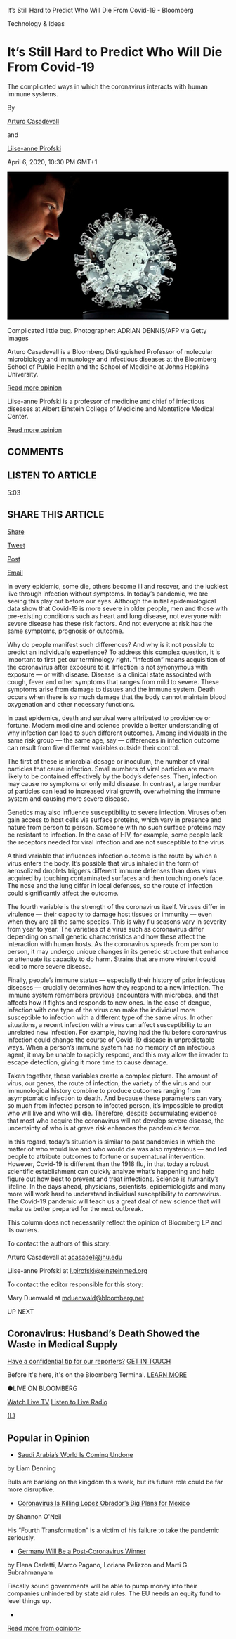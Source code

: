 It’s Still Hard to Predict Who Will Die From Covid-19 - Bloomberg

Technology & Ideas

# It’s Still Hard to Predict Who Will Die From Covid-19

The complicated ways in which the coronavirus interacts with human immune systems.

By

 [Arturo Casadevall](https://www.bloomberg.com/opinion/authors/ATMOxjYLkoo/arturo-casadevall)

and

 [Liise-anne Pirofski](https://www.bloomberg.com/opinion/authors/AUqqTgUKwyY/liiseanne-pirofski)

 April 6, 2020, 10:30 PM GMT+1

 ![1400x-1.jpg](../_resources/1a00a631085e2f6fb2c9c51d7dcc1d0e.jpg)

Complicated little bug.
 Photographer: ADRIAN DENNIS/AFP via Getty Images

Arturo Casadevall is a Bloomberg Distinguished Professor of molecular microbiology and immunology and infectious diseases at the Bloomberg School of Public Health and the School of Medicine at Johns Hopkins University.

 [Read more opinion](https://www.bloomberg.com/opinion/authors/ATMOxjYLkoo/arturo-casadevall)

Liise-anne Pirofski is a professor of medicine and chief of infectious diseases at Albert Einstein College of Medicine and Montefiore Medical Center.

 [Read more opinion](https://www.bloomberg.com/opinion/authors/AUqqTgUKwyY/liiseanne-pirofski)

## COMMENTS

## LISTEN TO ARTICLE

5:03

## SHARE THIS ARTICLE

[ Share](https://www.facebook.com/sharer/sharer.php?u=https%3A%2F%2Fwww.bloomberg.com%2Fopinion%2Farticles%2F2020-04-06%2Fit-s-still-hard-to-predict-who-will-die-from-covid-19)

[ Tweet](https://twitter.com/share?text=The%20uncertainty%20of%20who%20is%20at%20grave%20risk%20from%20Covid-19%20enhances%20the%20pandemic%E2%80%99s%20terror&via=bopinion&url=https%3A%2F%2Fwww.bloomberg.com%2Fopinion%2Farticles%2F2020-04-06%2Fit-s-still-hard-to-predict-who-will-die-from-covid-19)

[ Post](https://www.linkedin.com/shareArticle?mini=true&title=It%E2%80%99s%20Still%20Hard%20to%20Predict%20Who%20Will%20Die%20From%20Covid-19&summary=%3Cp%3EThe%20complicated%20ways%20in%20which%20the%20coronavirus%20interacts%20with%20human%20immune%20systems.%3C%2Fp%3E&url=https%3A%2F%2Fwww.bloomberg.com%2Fopinion%2Farticles%2F2020-04-06%2Fit-s-still-hard-to-predict-who-will-die-from-covid-19)

[ Email](https://www.bloomberg.com/opinion/articles/2020-04-06/it-s-still-hard-to-predict-who-will-die-from-covid-19mailto:?subject=It%E2%80%99s%20Still%20Hard%20to%20Predict%20Who%20Will%20Die%20From%20Covid-19%20-%20Bloomberg&body=It%E2%80%99s%20Still%20Hard%20to%20Predict%20Who%20Will%20Die%20From%20Covid-19%0D%0A%0D%0Aby%20Arturo%20Casadevall%20and%20Liise-anne%20Pirofski%0D%0A%0D%0A%3Cp%3EThe%20complicated%20ways%20in%20which%20the%20coronavirus%20interacts%20with%20human%20immune%20systems.%3C%2Fp%3E%0D%0A%0D%0Ahttps%3A%2F%2Fwww.bloomberg.com%2Fopinion%2Farticles%2F2020-04-06%2Fit-s-still-hard-to-predict-who-will-die-from-covid-19)

In every epidemic, some die, others become ill and recover, and the luckiest live through infection without symptoms. In today’s pandemic, we are seeing this play out before our eyes. Although the initial epidemiological data show that Covid-19 is more severe in older people, men and those with pre-existing conditions such as heart and lung disease, not everyone with severe disease has these risk factors. And not everyone at risk has the same symptoms, prognosis or outcome.

Why do people manifest such differences? And why is it not possible to predict an individual’s experience? To address this complex question, it is important to first get our terminology right. “Infection” means acquisition of the coronavirus after exposure to it. Infection is not synonymous with exposure — or with disease. Disease is a clinical state associated with cough, fever and other symptoms that ranges from mild to severe. These symptoms arise from damage to tissues and the immune system. Death occurs when there is so much damage that the body cannot maintain blood oxygenation and other necessary functions.

In past epidemics, death and survival were attributed to providence or fortune. Modern medicine and science provide a better understanding of why infection can lead to such different outcomes. Among individuals in the same risk group — the same age, say — differences in infection outcome can result from five different variables outside their control.

The first of these is microbial dosage or inoculum, the number of viral particles that cause infection. Small numbers of viral particles are more likely to be contained effectively by the body’s defenses. Then, infection may cause no symptoms or only mild disease. In contrast, a large number of particles can lead to increased viral growth, overwhelming the immune system and causing more severe disease.

Genetics may also influence susceptibility to severe infection. Viruses often gain access to host cells via surface proteins, which vary in presence and nature from person to person. Someone with no such surface proteins may be resistant to infection. In the case of HIV, for example, some people lack the receptors needed for viral infection and are not susceptible to the virus.

A third variable that influences infection outcome is the route by which a virus enters the body. It’s possible that virus inhaled in the form of aerosolized droplets triggers different immune defenses than does virus acquired by touching contaminated surfaces and then touching one’s face. The nose and the lung differ in local defenses, so the route of infection could significantly affect the outcome.

The fourth variable is the strength of the coronavirus itself. Viruses differ in virulence — their capacity to damage host tissues or immunity — even when they are all the same species. This is why flu seasons vary in severity from year to year. The varieties of a virus such as coronavirus differ depending on small genetic characteristics and how these affect the interaction with human hosts. As the coronavirus spreads from person to person, it may undergo unique changes in its genetic structure that enhance or attenuate its capacity to do harm. Strains that are more virulent could lead to more severe disease.

Finally, people’s immune status — especially their history of prior infectious diseases — crucially determines how they respond to a new infection. The immune system remembers previous encounters with microbes, and that affects how it fights and responds to new ones. In the case of dengue, infection with one type of the virus can make the individual more susceptible to infection with a different type of the same virus. In other situations, a recent infection with a virus can affect susceptibility to an unrelated new infection. For example, having had the flu before coronavirus infection could change the course of Covid-19 disease in unpredictable ways. When a person’s immune system has no memory of an infectious agent, it may be unable to rapidly respond, and this may allow the invader to escape detection, giving it more time to cause damage.

Taken together, these variables create a complex picture. The amount of virus, our genes, the route of infection, the variety of the virus and our immunological history combine to produce outcomes ranging from asymptomatic infection to death. And because these parameters can vary so much from infected person to infected person, it’s impossible to predict who will live and who will die. Therefore, despite accumulating evidence that most who acquire the coronavirus will not develop severe disease, the uncertainty of who is at grave risk enhances the pandemic’s terror.

In this regard, today’s situation is similar to past pandemics in which the matter of who would live and who would die was also mysterious — and led people to attribute outcomes to fortune or supernatural intervention. However, Covid-19 is different than the 1918 flu, in that today a robust scientific establishment can quickly analyze what’s happening and help figure out how best to prevent and treat infections. Science is humanity’s lifeline. In the days ahead, physicians, scientists, epidemiologists and many more will work hard to understand individual susceptibility to coronavirus. The Covid-19 pandemic will teach us a great deal of new science that will make us better prepared for the next outbreak.

This column does not necessarily reflect the opinion of Bloomberg LP and its owners.

To contact the authors of this story:

Arturo Casadevall at [acasade1@jhu.edu](https://www.bloomberg.com/opinion/articles/2020-04-06/it-s-still-hard-to-predict-who-will-die-from-covid-19mailto:acasade1@jhu.edu)

Liise-anne Pirofski at [l.pirofski@einsteinmed.org](https://www.bloomberg.com/opinion/articles/2020-04-06/it-s-still-hard-to-predict-who-will-die-from-covid-19mailto:l.pirofski@einsteinmed.org)

To contact the editor responsible for this story:

Mary Duenwald at [mduenwald@bloomberg.net](https://www.bloomberg.com/opinion/articles/2020-04-06/it-s-still-hard-to-predict-who-will-die-from-covid-19mailto:mduenwald@bloomberg.net)

UP NEXT

## Coronavirus: Husband’s Death Showed the Waste in Medical Supply

 [Have a confidential tip for our reporters?](https://www.bloomberg.com/tips/)
 [GET IN TOUCH](https://www.bloomberg.com/tips/)

Before it's here, it's on the Bloomberg Terminal.
 [LEARN MORE](https://bloom.bg/dg-ws-core-bcom-a1)

●LIVE ON BLOOMBERG

 [Watch Live TV](https://www.bloomberg.com/live)  [Listen to Live Radio](https://www.bloomberg.com/audio)

 [(L)](https://www.bloomberg.com/live)

## Popular in Opinion

- [Saudi Arabia’s World Is Coming Undone](https://www.bloomberg.com/view/articles/2020-04-08/opec-meeting-oil-savior-saudi-arabia-s-world-is-coming-undone)

by Liam Denning

Bulls are banking on the kingdom this week, but its future role could be far more disruptive.

- [Coronavirus Is Killing Lopez Obrador’s Big Plans for Mexico](https://www.bloomberg.com/view/articles/2020-04-06/coronavirus-is-killing-lopez-obrador-s-big-plans-for-mexico)

by Shannon O'Neil

His “Fourth Transformation” is a victim of his failure to take the pandemic seriously.

- [Germany Will Be a Post-Coronavirus Winner](https://www.bloomberg.com/view/articles/2020-04-09/covid-19-germany-will-be-a-post-coronavirus-winner)

by Elena Carletti, Marco Pagano, Loriana Pelizzon and Marti G. Subrahmanyam

Fiscally sound governments will be able to pump money into their companies unhindered by state aid rules. The EU needs an equity fund to level things up.

-
 [Read more from opinion>](https://www.bloomberg.com/opinion)